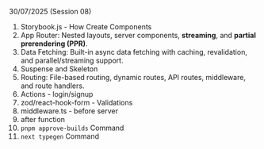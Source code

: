 30/07/2025 (Session 08)

1. Storybook.js - How Create Components
2. App Router: Nested layouts, server components, **streaming**, and **partial prerendering (PPR)**.
3. Data Fetching: Built-in async data fetching with caching, revalidation, and parallel/streaming support.
4. Suspense and Skeleton
5. Routing: File-based routing, dynamic routes, API routes, middleware, and route handlers.
6. Actions - login/signup
7. zod/react-hook-form - Validations
8. middleware.ts - before server
9. after function
10. `pnpm approve-builds` Command
11. `next typegen` Command
